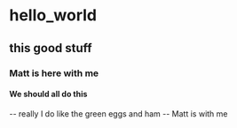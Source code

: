 # hello_world
## this good stuff
### Matt is here with me
#### We should all do this
-- really I do like the green eggs and ham
-- Matt is with me 